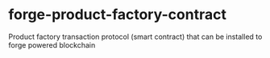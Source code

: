 # forge-product-factory-contract
Product factory transaction protocol (smart contract) that can be installed to forge powered blockchain
